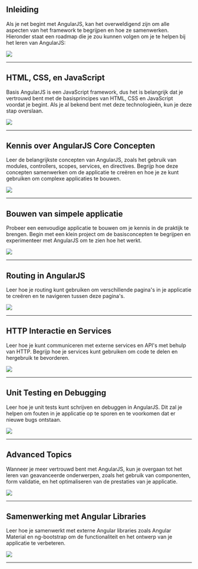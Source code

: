 ## Inleiding

Als je net begint met AngularJS, kan het overweldigend zijn om alle aspecten van het framework te begrijpen en hoe ze samenwerken. Hieronder staat een roadmap die je zou kunnen volgen om je te helpen bij het leren van AngularJS:

![](https://i.imgur.com/1ogjrim.png)

---

## HTML, CSS, en JavaScript 

Basis AngularJS is een JavaScript framework, dus het is belangrijk dat je vertrouwd bent met de basisprincipes van HTML, CSS en JavaScript voordat je begint. Als je al bekend bent met deze technologieën, kun je deze stap overslaan.

![](https://i.imgur.com/CRKU3IL.jpg)


---

## Kennis over AngularJS Core Concepten 

Leer de belangrijkste concepten van AngularJS, zoals het gebruik van modules, controllers, scopes, services, en directives. Begrijp hoe deze concepten samenwerken om de applicatie te creëren en hoe je ze kunt gebruiken om complexe applicaties te bouwen.

![](https://i.imgur.com/5JALy1C.png)

---

## Bouwen van simpele applicatie 

Probeer een eenvoudige applicatie te bouwen om je kennis in de praktijk te brengen. Begin met een klein project om de basisconcepten te begrijpen en experimenteer met AngularJS om te zien hoe het werkt.

![](https://i.imgur.com/tnodHuS.jpg)


---
   
## Routing in AngularJS

Leer hoe je routing kunt gebruiken om verschillende pagina's in je applicatie te creëren en te navigeren tussen deze pagina's.

![](https://i.imgur.com/AR66bYB.png)


---

## HTTP Interactie en Services 

Leer hoe je kunt communiceren met externe services en API's met behulp van HTTP. Begrijp hoe je services kunt gebruiken om code te delen en hergebruik te bevorderen.

![](https://i.imgur.com/IAx1sYt.jpg)


---

## Unit Testing en Debugging

Leer hoe je unit tests kunt schrijven en debuggen in AngularJS. Dit zal je helpen om fouten in je applicatie op te sporen en te voorkomen dat er nieuwe bugs ontstaan.

![](https://i.imgur.com/VzSnRCz.png)


---

## Advanced Topics 

Wanneer je meer vertrouwd bent met AngularJS, kun je overgaan tot het leren van geavanceerde onderwerpen, zoals het gebruik van componenten, form validatie, en het optimaliseren van de prestaties van je applicatie.

![](https://i.imgur.com/VcqBpCl.png)


---

## Samenwerking met Angular Libraries 

Leer hoe je samenwerkt met externe Angular libraries zoals Angular Material en ng-bootstrap om de functionaliteit en het ontwerp van je applicatie te verbeteren.

![](https://i.imgur.com/ZyRep4J.jpg)


---
